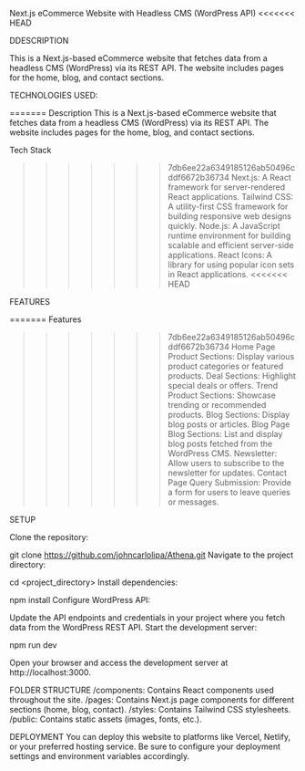 Next.js eCommerce Website with Headless CMS (WordPress API)
<<<<<<< HEAD

DDESCRIPTION

This is a Next.js-based eCommerce website that fetches data from a headless CMS (WordPress) via its REST API. The website includes pages for the home, blog, and contact sections.

TECHNOLOGIES USED:

=======
Description
This is a Next.js-based eCommerce website that fetches data from a headless CMS (WordPress) via its REST API. The website includes pages for the home, blog, and contact sections.

Tech Stack
>>>>>>> 7db6ee22a6349185126ab50496cddf6672b36734
Next.js: A React framework for server-rendered React applications.
Tailwind CSS: A utility-first CSS framework for building responsive web designs quickly.
Node.js: A JavaScript runtime environment for building scalable and efficient server-side applications.
React Icons: A library for using popular icon sets in React applications.
<<<<<<< HEAD

FEATURES

=======
Features
>>>>>>> 7db6ee22a6349185126ab50496cddf6672b36734
Home Page
Product Sections: Display various product categories or featured products.
Deal Sections: Highlight special deals or offers.
Trend Product Sections: Showcase trending or recommended products.
Blog Sections: Display blog posts or articles.
Blog Page
Blog Sections: List and display blog posts fetched from the WordPress CMS.
Newsletter: Allow users to subscribe to the newsletter for updates.
Contact Page
Query Submission: Provide a form for users to leave queries or messages.


SETUP


Clone the repository:


git clone https://github.com/johncarlolipa/Athena.git
Navigate to the project directory:


cd <project_directory>
Install dependencies:


npm install
Configure WordPress API:

Update the API endpoints and credentials in your project where you fetch data from the WordPress REST API.
Start the development server:


npm run dev

Open your browser and access the development server at http://localhost:3000.

FOLDER STRUCTURE
/components: Contains React components used throughout the site.
/pages: Contains Next.js page components for different sections (home, blog, contact).
/styles: Contains Tailwind CSS stylesheets.
/public: Contains static assets (images, fonts, etc.).

DEPLOYMENT
You can deploy this website to platforms like Vercel, Netlify, or your preferred hosting service. Be sure to configure your deployment settings and environment variables accordingly.
